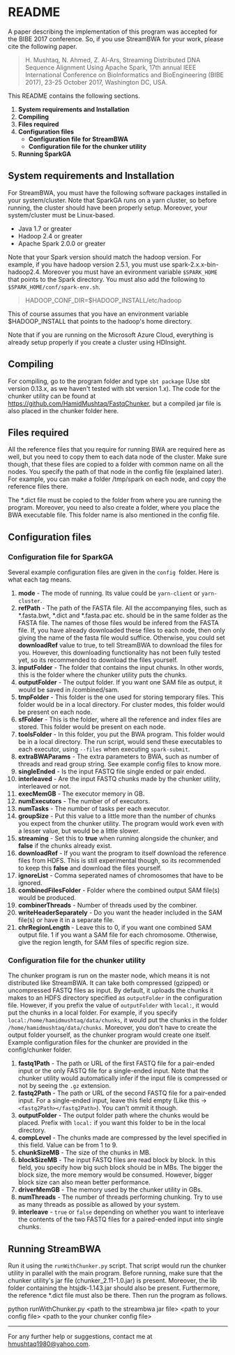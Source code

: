 # README #

A paper describing the implementation of this program was accepted for the BIBE 2017 conference. So, if you use StreamBWA for your work, please cite the following paper.
>H. Mushtaq, N. Ahmed, Z. Al-Ars, Streaming Distributed DNA Sequence Alignment Using Apache Spark, 17th annual IEEE International Conference on BioInformatics and BioEngineering (BIBE 2017), 23-25 October 2017, Washington DC, USA.

This README contains the following sections.
1. **System requirements and Installation**
2. **Compiling**
3. **Files required**
4. **Configuration files**
	* **Configuration file for StreamBWA**
	* **Configuration file for the chunker utility**
5. **Running SparkGA**

## System requirements and Installation
For StreamBWA, you must have the following software packages installed in your system/cluster. Note that SparkGA runs on a yarn cluster, so before running, the cluster should have been properly setup. Moreover, your system/cluster must be Linux-based.

* Java 1.7 or greater
* Hadoop 2.4 or greater
* Apache Spark 2.0.0 or greater

Note that your Spark version should match the hadoop version. For example, if you have hadoop version 2.5.1, you must use spark-2.x.x-bin-hadoop2.4. Moreover you must have an evironment variable ```$SPARK_HOME``` that points to the Spark directory. You must also add the following to ```$SPARK_HOME/conf/spark-env.sh```.

> HADOOP_CONF_DIR=$HADOOP_INSTALL/etc/hadoop

This of course assumes that you have an environment variable $HADOOP_INSTALL that points to the hadoop's home directory.

Note that if you are running on the Microsoft Azure Cloud, everything is already setup properly if you create a cluster using HDInsight.

## Compiling
For compiling, go to the program folder and type `sbt package` (Use sbt version 0.13.x, as we haven't tested with sbt version 1.x). The code for the chunker utility can be found at https://github.com/HamidMushtaq/FastqChunker, but a compiled jar file is also placed in the chunker folder here.

## Files required
All the reference files that you require for running BWA are required here as well, but you need to copy them to each data node of the cluster. Make sure though, that these files are copied to a folder with common name on all the nodes. You specify the path of that node in the config file (explained later). For example, you can make a folder /tmp/spark on each node, and copy the reference files there.

The *.dict file must be copied to the folder from where you are running the program. Moreover, you need to also create a folder, where you place the BWA executable file. This folder name is also mentioned in the config file.

## Configuration files

### Configuration file for SparkGA
Several example configuration files are given in the `config `folder. Here is what each tag means.

1. **mode** - The mode of running. Its value could be `yarn-client` or `yarn-cluster`.
2. **refPath** - The path of the FASTA file. All the accompanying files, such as \*.fasta.bwt, \*.dict and \*.fasta.pac etc. should be in the same folder as the FASTA file. The names of those files would be infered from the FASTA file. If, you have already downloaded these files to each node, then only giving the name of the fasta file would suffice. Otherwise, you could set **downloadRef** value to true, to tell StreamBWA to download the files for you. However, this downloading functionality has not been fully tested yet, so its recommended to download the files yourself.
3. **inputFolder** - The folder that contains the input chunks. In other words, this is the folder where the chunker utility puts the chunks.
4. **outputFolder** - The output folder. If you want one SAM file as output, it would be saved in <outputFolder>/combined/sam.
5. **tmpFolder** - This folder is the one used for storing temporary files. This folder would be in a local directory. For cluster modes, this folder would be present on each node.
6. **sfFolder** - This is the folder, where all the reference and index files are stored. This folder would be present on each node. 
7. **toolsFolder** - In this folder, you put the BWA program. This folder would be in a local directory. The run script, would send these executables to each executor, using `--files` when executing `spark-submit`.
8. **extraBWAParams** - The extra parameters to BWA, such as number of threads and read group string. See example config files to know more.
9. **singleEnded** - Is the input FASTQ file single ended or pair ended.
10. **interleaved** - Are the input FASTQ chunks made by the chunker utility, interleaved or not.
11. **execMemGB** - The executor memory in GB.
12. **numExecutors** - The number of of executors. 
13. **numTasks** - The number of tasks per each executor. 
14. **groupSize** - Put this value to a little more than the number of chunks you expect from the chunker utility. The program would work even with a lesser value, but would be a little slower.
15. **streaming** - Set this to **true** when running alongside the chunker, and **false** if the chunks already exist.
16. **downloadRef** - If you want the program to itself download the reference files from HDFS. This is still experimental though, so its recommended to keep this **false** and download the files yourself.
17. **ignoreList** - Comma seperated names of chromosomes that have to be ignored.
18. **combinedFilesFolder** - Folder where the combined output SAM file(s) would be produced.
19. **combinerThreads** - Number of threads used by the combiner.
20. **writeHeaderSeparately** - Do you want the header included in the SAM file(s) or have it in a separate file.
21. **chrRegionLength** - Leave this to 0, if you want one combined SAM output file. 1 if you want a SAM file for each chromosome. Otherwise, give the region length, for SAM files of specific region size.

### Configuration file for the chunker utility
The chunker program is run on the master node, which means it is not distributed like StreamBWA. It can take both compressed (gzipped) or uncompressed FASTQ files as input. By default, it uploads the chunks it makes to an HDFS directory specified as `outputFolder` in the configuration file. However, if you prefix the value of `outputFolder` with `local:`, it would put the chunks in a local folder. For example, if you specify `local:/home/hamidmushtaq/data/chunks`, it would put the chunks in the folder `/home/hamidmushtaq/data/chunks`. Moreover, you don't have to create the output folder yourself, as the chunker program would create one itself. Example configuration files for the chunker are provided in the config/chunker folder.

1. **fastq1Path** - The path or URL of the first FASTQ file for a pair-ended input or the only FASTQ file for a single-ended input. Note that the chunker utility would automatically infer if the input file is compressed or not by seeing the `.gz` extension.
2. **fastq2Path** - The path or URL of the second FASTQ file for a pair-ended input. For a single-ended input, leave this field empty (Like this -> `<fastq2Path></fastq2Path>`). You can't ommit it though.
3. **outputFolder** - The output folder path where the chunks would be placed. Prefix with `local:` if you want this folder to be in the local directory.
4. **compLevel** - The chunks made are compressed by the level specified in this field. Value can be from 1 to 9.
5. **chunkSizeMB** - The size of the chunks in MB.
6. **blockSizeMB** - The input FASTQ files are read block by block. In this field, you specify how big such block should be in MBs. The bigger the block size, the more memory would be consumed. However, bigger block size can also mean better performance.
7. **driverMemGB** - The memory used by the chunker utility in GBs.
8. **numThreads** - The number of threads performing chunking. Try to use as many threads as possible as allowed by your system.
9. **interleave** - `true` or `false` depending on whether you want to interleave the contents of the two FASTQ files for a paired-ended input into single chunks.

## Running StreamBWA
Run it using the `runWithChunker.py` script. That script would run the chunker utility in parallel with the main program. Before running, make sure that the chunker utility's jar file (chunker_2.11-1.0.jar) is present. Moreover, the lib folder containing the htsjdk-1.143.jar should also be present. Furthermore, the reference *.dict file must also be there. Then run the program as follows.

python runWithChunker.py \<path to the streambwa jar file\> \<path to your config file\> \<path to the your chunker config file\>
___

For any further help or suggestions, contact me at hmushtaq1980@yahoo.com.
